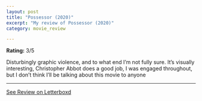 ```yaml
---
layout: post
title: "Possessor (2020)"
excerpt: "My review of Possessor (2020)"
category: movie_review

---
```


**Rating:** 3/5

Disturbingly graphic violence, and to what end I’m not fully sure. It’s visually interesting, Christopher Abbot does a good job, I was engaged throughout, but I don’t think I’ll be talking about this movie to anyone

<hr>

[See Review on Letterboxd](https://boxd.it/3bgQBN)
